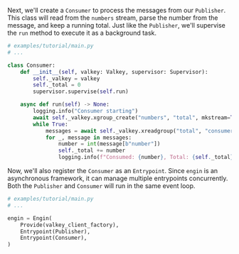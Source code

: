 
Next, we'll create a `Consumer` to process the messages from our `Publisher`. This class will read from the `numbers` stream, parse the number from the message, and keep a running total. Just like the `Publisher`, we'll supervise the `run` method to execute it as a background task.

```python
# examples/tutorial/main.py
# ...

class Consumer:
    def __init__(self, valkey: Valkey, supervisor: Supervisor):
        self._valkey = valkey
        self._total = 0
        supervisor.supervise(self.run)

    async def run(self) -> None:
        logging.info("Consumer starting")
        await self._valkey.xgroup_create("numbers", "total", mkstream=True)
        while True:
            messages = await self._valkey.xreadgroup("total", "consumer", {"numbers": ">"})
            for _, message in messages:
                number = int(message[b"number"])
                self._total += number
                logging.info(f"Consumed: {number}, Total: {self._total}")

```

Now, we'll also register the `Consumer` as an `Entrypoint`. Since `engin` is an asynchronous framework, it can manage multiple entrypoints concurrently. Both the `Publisher` and `Consumer` will run in the same event loop.

```python
# examples/tutorial/main.py
# ...

engin = Engin(
    Provide(valkey_client_factory),
    Entrypoint(Publisher),
    Entrypoint(Consumer),
)
```